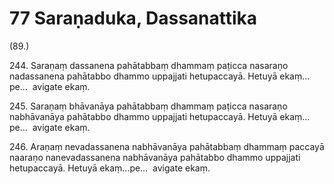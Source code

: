 

# 77 Saraṇaduka, Dassanattika


(89.)

244\. Saraṇaṃ dassanena pahātabbaṃ dhammaṃ paṭicca nasaraṇo nadassanena pahātabbo dhammo uppajjati hetupaccayā. Hetuyā ekaṃ…pe…  avigate ekaṃ.

245\. Saraṇaṃ bhāvanāya pahātabbaṃ dhammaṃ paṭicca nasaraṇo nabhāvanāya pahātabbo dhammo uppajjati hetupaccayā. Hetuyā ekaṃ…pe…  avigate ekaṃ.

246\. Araṇaṃ nevadassanena nabhāvanāya pahātabbaṃ dhammaṃ paccayā naaraṇo nanevadassanena nabhāvanāya pahātabbo dhammo uppajjati hetupaccayā. Hetuyā ekaṃ…pe…  avigate ekaṃ.



